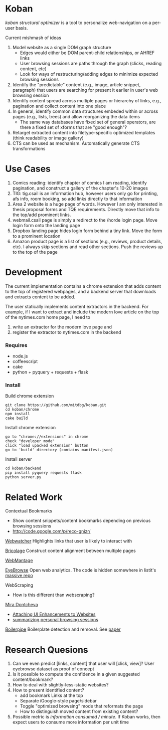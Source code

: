 Koban
=====

*koban structural optimizer* is a tool to personalize web-navigation on a
per-user basis.


Current mishmash of ideas

1. Model website as a single DOM graph structure
    * Edges would either be DOM parent-child relationships, or AHREF links
    * User browsing sessions are paths through the graph (clicks, reading content, etc)
    * Look for ways of restructuring/adding edges to minimize expected browsing sessions
1. Identify the "predictable" content (e.g., image, article snippet, paragraph) that users are searching for
   present it earlier in user's web browsing session
1. Identify content spread across multiple pages or hierarchy of links, e.g., pagination and collect content into one place
1. In general, identify common data structures embeded within or across pages (e.g., lists, trees) and allow reorganizing the data items
    * The same way databases have fixed set of general operators, are there a fixed set of xforms that are "good enough"?
1. Retarget extracted content into filetype-specific optimized templates (think readability or image gallery)
1. CTS can be used as mechanism.  Automatically generate CTS transformations


Use Cases
=========

1. Comics reading: identify chapter of comics I am reading, identify pagination, and construct a gallery of the chapter's 10-20 images
1. TIG: tig.csail is an information hub, however users only go for printing, afs info, room booking, so add links directly to that information
1. Area 2 website is a huge page of words.  However I am only interested in thesis proposal forms and TQE requirements.  Directly move that info to the top/add prominent links.
1. webmail.csail page is simply a redirect to the /horde login page.  Move login form onto the landing page
1. Dropbox landing page hides login form behind a tiny link.  Move the form to a prominent location
1. Amazon product page is a list of sections (e.g., reviews, product details, etc). I always skip sections and read other sections.  Push the reviews up to the top of the page


Development
==========


The current implementation contains a chrome extension that adds content to the top of
registered webpages, and a backend server that downloads and extracts content to be added.

The user statically implements content extractors in the backend.  For example, if I want
to extract and include the modern love article on the top of the nytimes.com home page, I
need to

1. write an extractor for the modern love page and
2. register the extractor to nytimes.com in the backend

### Requires

* node.js
* coffeescript
* cake
* python + pyquery + requests + flask

### Install

Build chrome extension

    git clone https://github.com/mitdbg/koban.git
    cd koban/chrome
    npm install
    cake build

Install chrome extension

    go to "chrome://extensions" in chrome
    check "developer mode"
    click "load upacked extension" button
    go to 'build' directory (contains manifest.json)

Install server

    cd koban/backend
    pip install pyquery requests flask
    python server.py


Related Work
========

Contextual Bookmarks

* Show content snippets/content bookmarks depending on previous browsing sessions
* http://code.google.com/p/reco-gnizr/

[Webwatcher](http://www.cs.cmu.edu/~webwatcher/)
Highlights links that user is likely to interact with


[Bricolage](http://hci.stanford.edu/research/bricolage/)
Construct content alignment between multiple pages

[WebMantage](http://research.microsoft.com/en-us/um/people/horvitz/montage.htm)

[EyeBrowse](http://eyebrowse.csail.mit.edu/)
Open web analytics.  The code is hidden somewhere in listit's [massive repo](http://code.google.com/p/list-it/)

WebScraping

* How is this different than webscraping?

[Mira Dontcheva](http://www.adobe.com/technology/people/san-francisco/mira-dontcheva.html)

* [Attaching UI Enhancements to Websites ](http://research.microsoft.com/pubs/141332/2008chi_reform.pdf)
* [summarizing personal browsing sessions](http://dontcheva.org/pubs/DontchevaUIST06.pdf)

[Boilerpipe](http://www.l3s.de/~kohlschuetter/boilerplate/)
Boilerplate detection and removal.  See [paper](http://www.l3s.de/~kohlschuetter/publications/wsdm187-kohlschuetter.pdf)



Research Quesions
=====

1. Can we even predict [links, content] that user will [click, view]?  User eyebrowse dataset as proof of concept
1. Is it possible to compute the confidence in a given suggested content/bookmark?
1. How to deal with slightly-less-static websites?
1. How to present identified content?
    * add bookmark Links at the top
    * Separate iGoogle-style page/sidebar
    * Toggle "optimized browsing" mode that reformats the page
    * How to distinguish moved content from existing content?
1. Possible metric is *information consumed / minute*.  If Koban works, then expect
   users to consume more information per unit time
